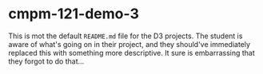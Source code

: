 # cmpm-121-demo-3

This is mot the default `README.md` file for the D3 projects. The student is
aware of what's going on in their project, and they should've immediately replaced this
with something more descriptive. It sure is embarrassing that they forgot to
do that...
